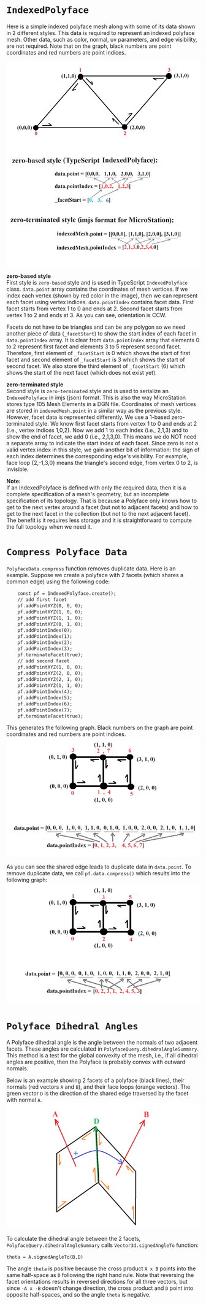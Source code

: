 # `IndexedPolyface`

Here is a simple indexed polyface mesh along with some of its data shown in 2 different styles. This data is required to represent an indexed polyface mesh. Other data, such as color, normal, uv parameters, and edge visibility, are not required. Note that on the graph, black numbers are point coordinates and red numbers are point indices.

![>](./figs/Polyface/simplePolyfaceMesh.png)

**zero-based style**<br>
First style is `zero-based` style and is used in TypeScript `IndexedPolyface` class. `data.point` array contains the coordinates of mesh vertices. If we index each vertex (shown by red color in the image), then we can represent each facet using vertex indices. `data.pointIndex` contains facet data. First facet starts from vertex 1 to 0 and ends at 2. Second facet starts from vertex 1 to 2 and ends at 3. As you can see, orientation is CCW.

Facets do not have to be triangles and can be any polygon so we need another piece of data (`_facetStart`) to show the start index of each facet in `data.pointIndex` array. It is clear from `data.pointIndex` array that elements 0 to 2 represent first facet and elements 3 to 5 represent second facet. Therefore, first element of `_facetStart` is 0 which shows the start of first facet and second element of `_facetStart` is 3 which shows the start of second facet. We also store the third element of `_facetStart` (6) which shows the start of the next facet (which does not exist yet).

**zero-terminated style**<br>
Second style is `zero-terminated` style and is used to serialize an `IndexedPolyface` in imjs (json) format. This is also the way MicroStation stores type 105 Mesh Elements in a DGN file. Coordinates of mesh vertices are stored in `indexedMesh.point` in a similar way as the previous style. However, facet data is represented differently. We use a 1-based zero-terminated style. We know first facet starts from vertex 1 to 0 and ends at 2 (i.e., vertex indices 1,0,2). Now we add 1 to each index (i.e., 2,1,3) and to show the end of facet, we add 0 (i.e., 2,1,3,0). This means we do NOT need a separate array to indicate the start index of each facet. Since zero is not a valid vertex index in this style, we gain another bit of information: the sign of each index determines the corresponding edge's visibility. For example, face loop {2,-1,3,0} means the triangle's second edge, from vertex 0 to 2, is invisible.

**Note:**<br>
If an IndexedPolyface is defined with only the required data, then it is a complete specification of a mesh's geometry, but an incomplete specification of its topology. That is because a Polyface only knows how to get to the next vertex around a facet (but not to adjacent facets) and how to get to the next facet in the collection (but not to the next adjacent facet). The benefit is it requires less storage and it is straightforward to compute the full topology when we need it.

# `Compress Polyface Data`

`PolyfaceData.compress` function removes duplicate data. Here is an example. Suppose we create a polyface with 2 facets (which shares a common edge) using the following code:
```
    const pf = IndexedPolyface.create();
    // add first facet
    pf.addPointXYZ(0, 0, 0);
    pf.addPointXYZ(1, 0, 0);
    pf.addPointXYZ(1, 1, 0);
    pf.addPointXYZ(0, 1, 0);
    pf.addPointIndex(0);
    pf.addPointIndex(1);
    pf.addPointIndex(2);
    pf.addPointIndex(3);
    pf.terminateFacet(true);
    // add second facet
    pf.addPointXYZ(1, 0, 0);
    pf.addPointXYZ(2, 0, 0);
    pf.addPointXYZ(2, 1, 0);
    pf.addPointXYZ(1, 1, 0);
    pf.addPointIndex(4);
    pf.addPointIndex(5);
    pf.addPointIndex(6);
    pf.addPointIndex(7);
    pf.terminateFacet(true);
```
This generates the following graph. Black numbers on the graph are point coordinates and red numbers are point indices.
![>](./figs/Polyface/polyfaceDataBeforeCompress.png)

As you can see the shared edge leads to duplicate data in `data.point`. To remove duplicate data, we call `pf.data.compress()` which results into the following graph:
![>](./figs/Polyface/polyfaceDataAfterCompress.png)


# `Polyface Dihedral Angles`

A Polyface dihedral angle is the angle between the normals of two adjacent facets. These angles are calculated in `PolyfaceQuery.dihedralAngleSummary`. This method is a test for the global convexity of the mesh, i.e., if all dihedral angles are positive, then the Polyface is probably convex with outward normals.

Below is an example showing 2 facets of a polyface (black lines), their normals (red vectors `A` and `B`), and their face loops (orange vectors). The green vector `D` is the direction of the shared edge traversed by the facet with normal `A`.
![>](./figs/Polyface/dihedralAnglePositive.png)

To calculate the dihedral angle between the 2 facets, `PolyfaceQuery.dihedralAngleSummary` calls `Vector3d.signedAngleTo` function:
```
theta = A.signedAngleTo(B,D)
```
The angle `theta` is positive because the cross product `A x B` points into the same half-space as `D` following the right hand rule. Note that reversing the facet orientations results in reversed directions for all three vectors, but since `-A x -B` doesn't change direction, the cross product and `D` point into opposite half-spaces, and so the angle `theta` is negative.